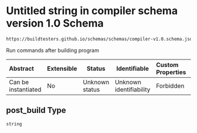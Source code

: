 # Untitled string in compiler schema version 1.0 Schema

```txt
https://buildtesters.github.io/schemas/schemas/compiler-v1.0.schema.json#/properties/post_build
```

Run commands after building program


| Abstract            | Extensible | Status         | Identifiable            | Custom Properties | Additional Properties | Access Restrictions | Defined In                                                                             |
| :------------------ | ---------- | -------------- | ----------------------- | :---------------- | --------------------- | ------------------- | -------------------------------------------------------------------------------------- |
| Can be instantiated | No         | Unknown status | Unknown identifiability | Forbidden         | Allowed               | none                | [compiler-v1.0.schema.json\*](../out/compiler-v1.0.schema.json "open original schema") |

## post_build Type

`string`
